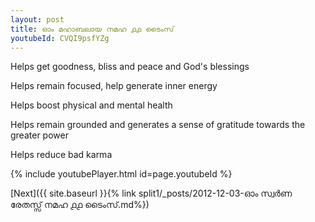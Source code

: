 ```yaml
---
layout: post
title: ഓം മഹാബലായ നമഹ ൧൧ ടൈംസ്
youtubeId: CVQI9psfYZg
---
```

 
 
Helps get goodness, bliss and peace and God's blessings
 
Helps remain focused, help generate inner energy 
 
Helps boost physical and mental health 
 
Helps remain grounded and generates a sense of gratitude towards the greater power 
 
Helps reduce bad karma
 
 
 
 


{% include youtubePlayer.html id=page.youtubeId %}
 
[Next]({{ site.baseurl }}{% link  split1/_posts/2012-12-03-ഓം സ്വർണ രേതസ്സ് നമഹ ൧൧ ടൈംസ്.md%})
 
